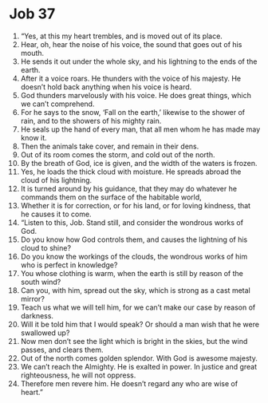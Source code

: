 ﻿
# Job 37
1. “Yes, at this my heart trembles, and is moved out of its place. 
2. Hear, oh, hear the noise of his voice, the sound that goes out of his mouth. 
3. He sends it out under the whole sky, and his lightning to the ends of the earth. 
4. After it a voice roars. He thunders with the voice of his majesty. He doesn’t hold back anything when his voice is heard. 
5. God thunders marvelously with his voice. He does great things, which we can’t comprehend. 
6. For he says to the snow, ‘Fall on the earth,’ likewise to the shower of rain, and to the showers of his mighty rain. 
7. He seals up the hand of every man, that all men whom he has made may know it. 
8. Then the animals take cover, and remain in their dens. 
9. Out of its room comes the storm, and cold out of the north. 
10. By the breath of God, ice is given, and the width of the waters is frozen. 
11. Yes, he loads the thick cloud with moisture. He spreads abroad the cloud of his lightning. 
12. It is turned around by his guidance, that they may do whatever he commands them on the surface of the habitable world, 
13. Whether it is for correction, or for his land, or for loving kindness, that he causes it to come. 
14. “Listen to this, Job. Stand still, and consider the wondrous works of God. 
15. Do you know how God controls them, and causes the lightning of his cloud to shine? 
16. Do you know the workings of the clouds, the wondrous works of him who is perfect in knowledge? 
17. You whose clothing is warm, when the earth is still by reason of the south wind? 
18. Can you, with him, spread out the sky, which is strong as a cast metal mirror? 
19. Teach us what we will tell him, for we can’t make our case by reason of darkness. 
20. Will it be told him that I would speak? Or should a man wish that he were swallowed up? 
21. Now men don’t see the light which is bright in the skies, but the wind passes, and clears them. 
22. Out of the north comes golden splendor. With God is awesome majesty. 
23. We can’t reach the Almighty. He is exalted in power. In justice and great righteousness, he will not oppress. 
24. Therefore men revere him. He doesn’t regard any who are wise of heart.” 
